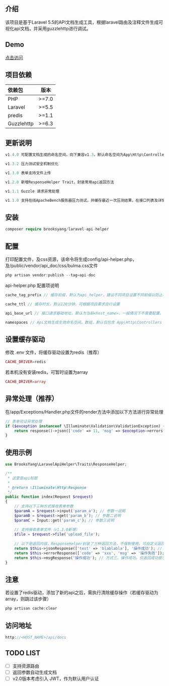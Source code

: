 ## 介绍
该项目是基于Laravel 5.5的API文档生成工具，根据laravel路由及注释文件生成可视化api文档，并采用guzzlehttp进行调试。

## Demo
[点击访问](http://api-helper.brooksyang.cn/api/docs)

## 项目依赖
|   依赖包    |   版本  |
|   :---     | :----: |
|    PHP     |  >=7.0 |
|   Laravel  |  >=5.5 |
|   predis   |  >=1.1 |
| Guzzlehttp |  >=6.3 |

## 更新说明
```php
v1.4.0 可配置文档生成的命名空间，向下兼容v1.3，默认命名空间为App\Http\Controllers

v1.3.2 压力测试安全机制优化

v1.3.0 表单支持文件上传

v1.2.0 新增ResponseHelper Trait，封装常用api返回方法

v1.1.1 Guzzle 请求异常处理

v1.1.0 支持在线ApacheBench服务器压力测试，并缓存最近一次压测结果，在接口列表及详情页展示
```

## 安装
```php
composer require brooksyang/laravel-api-helper
```

## 配置
打印配置文件，及css资源，该命令将生成config/api-helper.php，及/public/vendor/api_doc/css/bulma.css文件
```php
php artisan vendor:publish --tag=api-doc
```

api-helper.php 配置项说明
```php
cache_tag_prefix // 缓存前缀，默认为api_helper，建议不同项目设置不同前缀以防止冲突

cache_ttl // 缓存时长，默认120分钟，可根据项目需求自行设置

api_base_url // 接口请求基础地址，默认为当前<host_name>，一般情况下不需要配置，若存在内外网不通的情况，可设置为相应内网地址

namespaces // Api文档生成生效命名空间，数组，默认仅包含 App\Http\Controllers
```

## 设置缓存驱动
修改 .env 文件，将缓存驱动设置为redis（推荐）
```php
CACHE_DRIVER=redis
```

若本机没有安装redis，可暂时设置为array
```php
CACHE_DRIVER=array
```

## 异常处理（推荐）
在/app/Exceptions/Handler.php文件的render方法中添加以下方法进行异常处理
```php
// 表单验证异常处理
if ($exception instanceof \Illuminate\Validation\ValidationException) {
    return response()->json(['code' => 11, 'msg' => $exception->errors(), 'data' => null]);
}
```

## 使用示例
```php
use BrooksYang\LaravelApiHelper\Traits\ResponseHelper;

/**
 * 这里是api标题
 *
 * @return \Illuminate\Http\Response
 */
public function index(Request $request)
{
    // 支持以下三种方式接收表单参数
    $paramA = $request->input('param_a'); // 参数一说明
    $paramB = $request->get('param_b'); // 参数二说明
    $paramC = Input::get('param_c'); // 参数三说明
    
    // 支持接收表单文件（v1.3.0新增）
    $file = $request->file('upload_file');
    
    // 以下是返回内容，ResponseHelper封装了三种返回方法，不强制使用，可自定义返回数据结构
    return $this->jsonResponse(['test' => 'blablabla'], '操作成功'); // 方式一，操作成功，返回数据及提示信息
    return $this->errorResponse(['code' => 'xxx', 'msg' => '操作失败']); // 方式二，操作失败，返回错误码及错误消息
    return $this->msgResponse('操作成功'); // 方式三，操作成功，仅返回成功提示消息
}
```

## 注意
若设置了redis驱动，添加了新的api之后，需执行清除缓存操作（若缓存驱动为array，则跳过该步骤）
```php
php artisan cache:clear
```

## 访问地址
```php
http://<HOST_NAME>/api/docs
```

## TODO LIST
- [ ] 支持资源路由
- [ ] 返回参数自动生成文档
- [ ] v2.0版本考虑引入 JWT，作为默认用户认证

